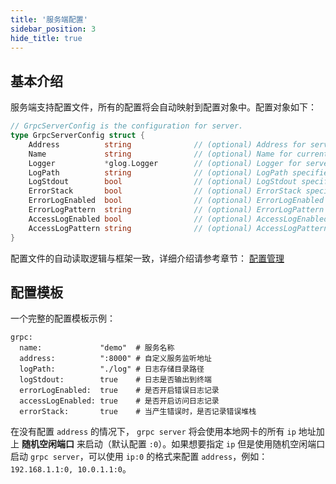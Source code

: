 ```yaml
---
title: '服务端配置'
sidebar_position: 3
hide_title: true
---
```


## 基本介绍

服务端支持配置文件，所有的配置将会自动映射到配置对象中。配置对象如下：

```go
// GrpcServerConfig is the configuration for server.
type GrpcServerConfig struct {
	Address          string              // (optional) Address for server listening.
	Name             string              // (optional) Name for current service.
	Logger           *glog.Logger        // (optional) Logger for server.
	LogPath          string              // (optional) LogPath specifies the directory for storing logging files.
	LogStdout        bool                // (optional) LogStdout specifies whether printing logging content to stdout.
	ErrorStack       bool                // (optional) ErrorStack specifies whether logging stack information when error.
	ErrorLogEnabled  bool                // (optional) ErrorLogEnabled enables error logging content to files.
	ErrorLogPattern  string              // (optional) ErrorLogPattern specifies the error log file pattern like: error-{Ymd}.log
	AccessLogEnabled bool                // (optional) AccessLogEnabled enables access logging content to file.
	AccessLogPattern string              // (optional) AccessLogPattern specifies the error log file pattern like: access-{Ymd}.log
}
```

配置文件的自动读取逻辑与框架一致，详细介绍请参考章节： [配置管理](output/goframe-v2.6-md/核心组件/配置管理)

## 配置模板

一个完整的配置模板示例：

```
grpc:
  name:             "demo"  # 服务名称
  address:          ":8000" # 自定义服务监听地址
  logPath:          "./log" # 日志存储目录路径
  logStdout:        true    # 日志是否输出到终端
  errorLogEnabled:  true    # 是否开启错误日志记录
  accessLogEnabled: true    # 是否开启访问日志记录
  errorStack:       true    # 当产生错误时，是否记录错误堆栈
```

在没有配置 `address` 的情况下， `grpc server` 将会使用本地网卡的所有 `ip` 地址加上 **随机空闲端口** 来启动（默认配置 `:0`）。如果想要指定 `ip` 但是使用随机空闲端口启动 `grpc server`，可以使用 `ip:0` 的格式来配置 `address`，例如： `192.168.1.1:0, 10.0.1.1:0`。